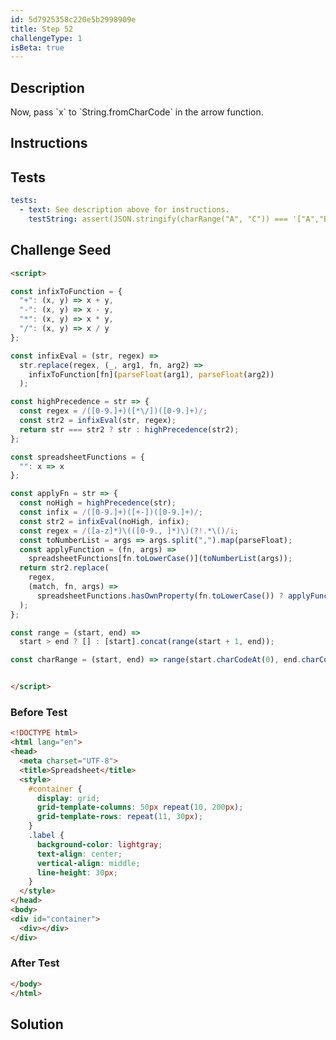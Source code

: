 ```yaml
---
id: 5d7925358c220e5b2998909e
title: Step 52
challengeType: 1
isBeta: true
---
```


## Description
<section id='description'>
Now, pass `x` to `String.fromCharCode` in the arrow function.
</section>

## Instructions
<section id='instructions'>

</section>

## Tests
<section id='tests'>

```yml
tests:
  - text: See description above for instructions.
    testString: assert(JSON.stringify(charRange("A", "C")) === '["A","B","C"]');

```

</section>

## Challenge Seed
<section id='challengeSeed'>

<div id='html-seed'>

```html
<script>

const infixToFunction = {
  "+": (x, y) => x + y,
  "-": (x, y) => x - y,
  "*": (x, y) => x * y,
  "/": (x, y) => x / y
};

const infixEval = (str, regex) =>
  str.replace(regex, (_, arg1, fn, arg2) =>
    infixToFunction[fn](parseFloat(arg1), parseFloat(arg2))
  );

const highPrecedence = str => {
  const regex = /([0-9.]+)([*\/])([0-9.]+)/;
  const str2 = infixEval(str, regex);
  return str === str2 ? str : highPrecedence(str2);
};

const spreadsheetFunctions = {
  "": x => x
};

const applyFn = str => {
  const noHigh = highPrecedence(str);
  const infix = /([0-9.]+)([+-])([0-9.]+)/;
  const str2 = infixEval(noHigh, infix);
  const regex = /([a-z]*)\(([0-9., ]*)\)(?!.*\()/i;
  const toNumberList = args => args.split(",").map(parseFloat);
  const applyFunction = (fn, args) =>
    spreadsheetFunctions[fn.toLowerCase()](toNumberList(args));
  return str2.replace(
    regex,
    (match, fn, args) =>
      spreadsheetFunctions.hasOwnProperty(fn.toLowerCase()) ? applyFunction(fn, args) : match
  );
};

const range = (start, end) =>
  start > end ? [] : [start].concat(range(start + 1, end));

const charRange = (start, end) => range(start.charCodeAt(0), end.charCodeAt(0)).map(x => x);


</script>
```

</div>


### Before Test
<div id='html-setup'>

```html
<!DOCTYPE html>
<html lang="en">
<head>
  <meta charset="UTF-8">
  <title>Spreadsheet</title>
  <style>
    #container {
      display: grid;
      grid-template-columns: 50px repeat(10, 200px);
      grid-template-rows: repeat(11, 30px);
    }
    .label {
      background-color: lightgray;
      text-align: center;
      vertical-align: middle;
      line-height: 30px;
    }
  </style>
</head>
<body>
<div id="container">
  <div></div>
</div>
```

</div>


### After Test
<div id='html-teardown'>

```html
</body>
</html>
```

</div>


</section>

## Solution
<section id='solution'>

</section>
